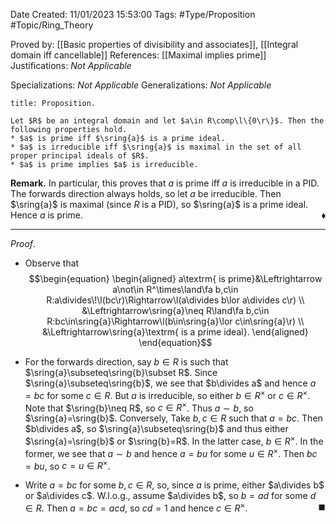 <div class="topSpace"></div>

Date Created: 11/01/2023 15:53:00
Tags: #Type/Proposition #Topic/Ring_Theory

Proved by: [[Basic properties of divisibility and associates]], [[Integral domain iff cancellable]]
References: [[Maximal implies prime]]
Justifications: _Not Applicable_

Specializations: _Not Applicable_
Generalizations: _Not Applicable_

``` ad-Proposition
title: Proposition.

Let $R$ be an integral domain and let $a\in R\comp\l\{0\r\}$. Then the following properties hold.
* $a$ is prime iff $\sring{a}$ is a prime ideal.
* $a$ is irreducible iff $\sring{a}$ is maximal in the set of all proper principal ideals of $R$.
* $a$ is prime implies $a$ is irreducible.

```

**Remark.** In particular, this proves that $a$ is prime iff $a$ is irreducible in a PID. The forwards direction always holds, so let $a$ be irreducible. Then $\sring{a}$ is maximal (since $R$ is a PID), so $\sring{a}$ is a prime ideal. Hence $a$ is prime.<span style="float:right;">$\blacklozenge$</span>

---

_Proof_.
* Observe that
$$\begin{equation}
    \begin{aligned}
        a\textrm{ is prime}&\Leftrightarrow a\not\in R^\times\land\fa b,c\in R:a\divides\!\l(bc\r)\Rightarrow\l(a\divides b\lor a\divides c\r) \\
        &\Leftrightarrow\sring{a}\neq R\land\fa b,c\in R:bc\in\sring{a}\Rightarrow\l(b\in\sring{a}\lor c\in\sring{a}\r) \\
        &\Leftrightarrow\sring{a}\textrm{ is a prime ideal}.
    \end{aligned}
\end{equation}$$

* For the forwards direction, say $b\in R$ is such that $\sring{a}\subseteq\sring{b}\subset R$. Since $\sring{a}\subseteq\sring{b}$, we see that $b\divides a$ and hence $a=bc$ for some $c\in R$. But $a$ is irreducible, so either $b\in R^\times$ or $c\in R^\times$. Note that $\sring{b}\neq R$, so $c\in R^\times$. Thus $a\sim b$, so $\sring{a}=\sring{b}$. Conversely, Take $b,c\in R$ such that $a=bc$. Then $b\divides a$, so $\sring{a}\subseteq\sring{b}$ and thus either $\sring{a}=\sring{b}$ or $\sring{b}=R$. In the latter case, $b\in R^\times$. In the former, we see that $a\sim b$ and hence $a=bu$ for some $u\in R^\times$. Then $bc=bu$, so $c=u\in R^\times$.
* Write $a=bc$ for some $b,c\in R$, so, since $a$ is prime, either $a\divides b$ or $a\divides c$. W.l.o.g., assume $a\divides b$, so $b=ad$ for some $d\in R$. Then $a=bc=acd$, so $cd=1$ and hence $c\in R^\times$.<span style="float:right;">$\blacksquare$</span>
